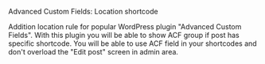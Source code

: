 Advanced Custom Fields: Location shortcode

Addition location rule for popular WordPress plugin "Advanced Custom Fields". With this plugin you will be able to show ACF group if post has specific shortcode. You will be able to use ACF field in your shortcodes and don't overload the "Edit post" screen in admin area.
